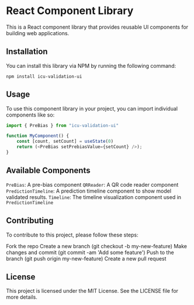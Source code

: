 # React Component Library

This is a React component library that provides reusable UI components for building web applications.

## Installation

You can install this library via NPM by running the following command:

```npm install icu-validation-ui```

## Usage

To use this component library in your project, you can import individual components like so:

```js
import { PreBias } from "icu-validation-ui"

function MyComponent() {
	const [count, setCount] = useState(0)
	return (<PreBias setPrebiasValue={setCount} />);
}
```

## Available Components

`PreBias`: A pre-bias component
`QRReader`: A QR code reader component
`PredictionTimeline`: A prediction timeline component to show model validated results. 
`Timeline`: The timeline visualization component used in `PredictionTimeline`

## Contributing

To contribute to this project, please follow these steps:

Fork the repo
Create a new branch (git checkout -b my-new-feature)
Make changes and commit (git commit -am 'Add some feature')
Push to the branch (git push origin my-new-feature)
Create a new pull request

## License
This project is licensed under the MIT License. See the LICENSE file for more details.